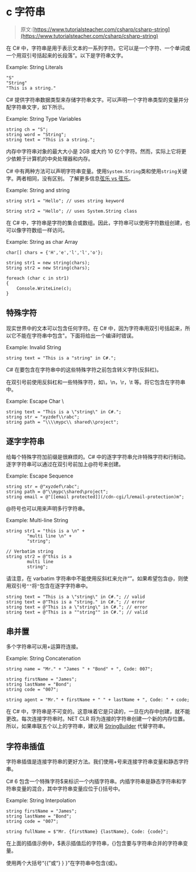 # c 字符串

> 原文:[https://www.tutorialsteacher.com/csharp/csharp-string](https://www.tutorialsteacher.com/csharp/csharp-string)

在 C# 中，字符串是用于表示文本的一系列字符。它可以是一个字符、一个单词或一个用双引号括起来的长段落”。以下是字符串文字。

Example: String Literals

```
"S"
"String"
"This is a string." 
```

C# 提供字符串数据类型来存储字符串文字。可以声明一个字符串类型的变量并分配字符串文字，如下所示。

Example: String Type Variables

```
string ch = "S";
string word = "String";
string text = "This is a string."; 
```

内存中字符串对象的最大大小是 2GB 或大约 10 亿个字符。然而，实际上它将更少依赖于计算机的中央处理器和内存。

C# 中有两种方法可以声明字符串变量。使用`System.String`类和使用`string`关键字。两者相同，没有区别。 了解更多信息[弦乐 vs 弦乐](/articles/difference-between-string-and-string-in-csharp)。

Example: String and string

```
string str1 = "Hello"; // uses string keyword

String str2 = "Hello"; // uses System.String class 
```

在 C# 中，字符串是字符的集合或数组。因此，字符串可以使用字符数组创建，也可以像字符数组一样访问。

Example: String as char Array

```
char[] chars = {'H','e','l','l','o'};

string str1 = new string(chars);  
String str2 = new String(chars); 

foreach (char c in str1)
{
    Console.WriteLine(c);
} 
```

## 特殊字符

现实世界中的文本可以包含任何字符。在 C# 中，因为字符串用双引号括起来，所以它不能在字符串中包含"。下面将给出一个编译时错误。

Example: Invalid String

```
string text = "This is a "string" in C#."; 
```

C# 在要包含在字符串中的这些特殊字符之前包含转义字符\(反斜杠)。

在双引号前使用反斜杠和一些特殊字符，如\，\n，\r，\t 等。将它包含在字符串中。

Example: Escape Char \

```
string text = "This is a \"string\" in C#.";
string str = "xyzdef\\rabc";
string path = "\\\\mypc\\ shared\\project"; 
```

## 逐字字符串

给每个特殊字符加前缀是很麻烦的。C# 中的逐字字符串允许特殊字符和行制动。逐字字符串可以通过在双引号前加上@符号来创建。

Example: Escape Sequence

```
string str = @"xyzdef\rabc";
string path = @"\\mypc\shared\project";
string email = @"[[email protected]](/cdn-cgi/l/email-protection)m"; 
```

@符号也可以用来声明多行字符串。

Example: Multi-line String

```
string str1 = "this is a \n" + 
        "multi line \n" + 
        "string";

// Verbatim string
string str2 = @"this is a 
        multi line 
        string"; 
```

请注意，在 varbatim 字符串中不能使用反斜杠来允许“”。如果希望包含@，则使用双引号`""`将`"`包含在逐字字符串中。

```
string text = "This is a \"string\" in C#."; // valid
string text = @"This is a "string." in C#."; // error
string text = @"This is a \"string\" in C#."; // error
string text = @"This is a ""string"" in C#."; // valid 
```

## 串并置

多个字符串可以用+运算符连接。

Example: String Concatenation

```
string name = "Mr." + "James " + "Bond" + ", Code: 007";

string firstName = "James";
string lastName = "Bond";
string code = "007";

string agent = "Mr." + firstName + " " + lastName + ", Code: " + code; 
```

在 C# 中，字符串是不可变的。这意味着它是只读的，一旦在内存中创建，就不能更改。每次连接字符串时。NET CLR 将为连接的字符串创建一个新的内存位置。所以，如果串联五个以上的字符串，建议用 [StringBuilder](/csharp/csharp-stringbuilder) 代替字符串。

## 字符串插值

字符串插值是连接字符串的更好方法。我们使用+号来连接字符串变量和静态字符串。

C# 6 包含一个特殊字符$来标识一个内插字符串。内插字符串是静态字符串和字符串变量的混合，其中字符串变量应位于{}括号中。

Example: String Interpolation

```
string firstName = "James";
string lastName = "Bond";
string code = "007";

string fullName = $"Mr. {firstName} {lastName}, Code: {code}"; 
```

在上面的插值示例中，$表示插值后的字符串，{}包含要与字符串合并的字符串变量。

使用两个大括号“{{”或“} } }”在字符串中包含{或}。